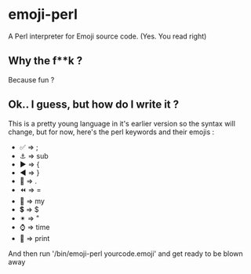# emoji-perl
A Perl interpreter for Emoji source code. (Yes. You read right)

## Why the f**k ? 

Because fun ?

## Ok.. I guess, but how do I write it ?

This is a pretty young language in it's earlier version so the syntax will change, but for now, here's the perl keywords and their
emojis :

- ✅ => ;
- ⚓ => sub
- ▶ => {
- ◀ => }
- 🔹 => .
- ⏪ => =
- 📌 => my
- 💲 => $
- ✴ => "
- ⌚ => time
- 📠 => print

And then run '/bin/emoji-perl yourcode.emoji' and get ready to be blown away
